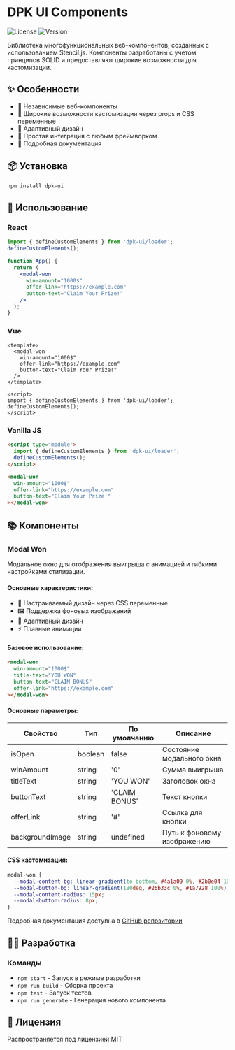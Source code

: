 # DPK UI Components

![License](https://img.shields.io/npm/l/dpk-ui)
![Version](https://img.shields.io/npm/v/dpk-ui)

Библиотека многофункциональных веб-компонентов, созданных с использованием Stencil.js. Компоненты разработаны с учетом принципов SOLID и предоставляют широкие возможности для кастомизации.

## ✨ Особенности

- 🎯 Независимые веб-компоненты
- 🎨 Широкие возможности кастомизации через props и CSS переменные
- 📱 Адаптивный дизайн
- 🔧 Простая интеграция с любым фреймворком
- 📝 Подробная документация

## 📦 Установка

```bash
npm install dpk-ui
```

## 🚀 Использование

### React

```jsx
import { defineCustomElements } from 'dpk-ui/loader';
defineCustomElements();

function App() {
  return (
    <modal-won
      win-amount="1000$"
      offer-link="https://example.com"
      button-text="Claim Your Prize!"
    />
  );
}
```

### Vue

```vue
<template>
  <modal-won
    win-amount="1000$"
    offer-link="https://example.com"
    button-text="Claim Your Prize!"
  />
</template>

<script>
import { defineCustomElements } from 'dpk-ui/loader';
defineCustomElements();
</script>
```

### Vanilla JS

```html
<script type="module">
  import { defineCustomElements } from 'dpk-ui/loader';
  defineCustomElements();
</script>

<modal-won
  win-amount="1000$"
  offer-link="https://example.com"
  button-text="Claim Your Prize!"
></modal-won>
```

## 📚 Компоненты

### Modal Won

Модальное окно для отображения выигрыша с анимацией и гибкими настройками стилизации.

#### Основные характеристики:
- 🎨 Настраиваемый дизайн через CSS переменные
- 🖼️ Поддержка фоновых изображений
- 📱 Адаптивный дизайн
- ⚡ Плавные анимации

#### Базовое использование:
```html
<modal-won
  win-amount="1000$"
  title-text="YOU WON"
  button-text="CLAIM BONUS"
  offer-link="https://example.com"
></modal-won>
```

#### Основные параметры:

| Свойство | Тип | По умолчанию | Описание |
|----------|-----|--------------|-----------|
| isOpen | boolean | false | Состояние модального окна |
| winAmount | string | '0' | Сумма выигрыша |
| titleText | string | 'YOU WON' | Заголовок окна |
| buttonText | string | 'CLAIM BONUS' | Текст кнопки |
| offerLink | string | '#' | Ссылка для кнопки |
| backgroundImage | string | undefined | Путь к фоновому изображению |

#### CSS кастомизация:

```css
modal-won {
  --modal-content-bg: linear-gradient(to bottom, #4a1a09 0%, #2b0e04 100%);
  --modal-button-bg: linear-gradient(180deg, #26b33c 0%, #1a7928 100%);
  --modal-content-radius: 15px;
  --modal-button-radius: 8px;
}
```

Подробная документация доступна в [GitHub репозитории](https://github.com/GrafDev/dpk-ui/blob/master/src/components/modal-won/readme.md)

## 👨‍💻 Разработка

### Команды

- `npm start` - Запуск в режиме разработки
- `npm run build` - Сборка проекта
- `npm test` - Запуск тестов
- `npm run generate` - Генерация нового компонента

## 📄 Лицензия

Распространяется под лицензией MIT